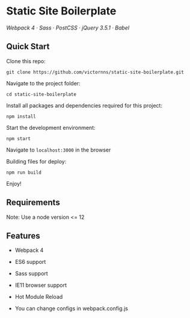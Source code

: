 # Static Site Boilerplate
<p>
  <em>
  Webpack 4
  · Sass
  · PostCSS
  · jQuery 3.5.1
  · Babel
  </em>
</p>

## Quick Start
Clone this repo:
```shell
git clone https://github.com/victornns/static-site-boilerplate.git
```

Navigate to the project folder:
```shell
cd static-site-boilerplate
```

Install all packages and dependencies required for this project:
```shell
npm install
```

Start the development environment:
```shell
npm start
```

Navigate to `localhost:3000` in the browser

Building files for deploy:
```shell
npm run build
```

Enjoy!

## Requirements
Note: Use a node version <= 12

## Features
- Webpack 4
- ES6 support
- Sass support
- IE11 browser support
- Hot Module Reload

- You can change configs in webpack.config.js
